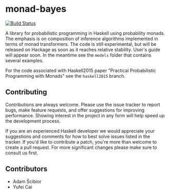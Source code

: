 # monad-bayes

[![Build Status](https://travis-ci.org/adscib/monad-bayes.svg?branch=master)](https://travis-ci.org/adscib/monad-bayes)

A library for probabilistic programming in Haskell using probability monads. The emphasis is on composition of inference algorithms implemented in terms of monad transformers. The code is still experimental, but will be released on Hackage as soon as it reaches relative stability. User's guide will appear soon. In the meantime see the `models` folder that contains several examples.

For the code associated with Haskell2015 paper "Practical Probabilistic Programming with Monads" see the `haskell2015` branch.

## Contributing

Contributions are always welcome. Please use the issue tracker to report bugs, make feature requests, and offer suggestions for improving performance. Showing interest in the project in any form will help speed up the development process.

If you are an experienced Haskell developer we would appreciate your suggestions and comments for how to best solve issues listed in the tracker. If you'd like to contribute a patch, you're more than welcome to create a pull request. For more significant changes please make sure to consult us first.

## Contributors

* Adam Ścibior
* Yufei Cai

